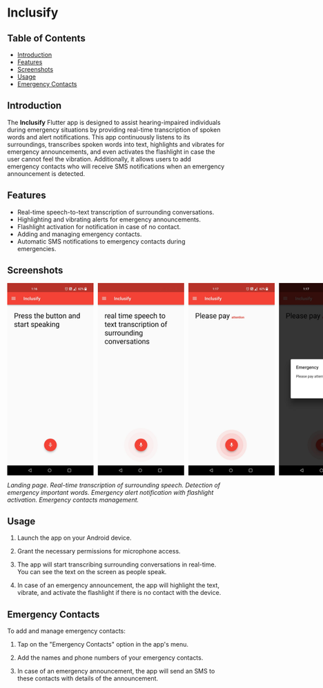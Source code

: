 # Inclusify

## Table of Contents

- [Introduction](#introduction)
- [Features](#features)
- [Screenshots](#screenshots)
- [Usage](#usage)
- [Emergency Contacts](#emergency-contacts)

## Introduction

The **Inclusify** Flutter app is designed to assist hearing-impaired individuals during emergency situations by providing real-time transcription of spoken words and alert notifications. This app continuously listens to its surroundings, transcribes spoken words into text, highlights and vibrates for emergency announcements, and even activates the flashlight in case the user cannot feel the vibration. Additionally, it allows users to add emergency contacts who will receive SMS notifications when an emergency announcement is detected.

## Features

- Real-time speech-to-text transcription of surrounding conversations.
- Highlighting and vibrating alerts for emergency announcements.
- Flashlight activation for notification in case of no contact.
- Adding and managing emergency contacts.
- Automatic SMS notifications to emergency contacts during emergencies.

## Screenshots

<div style="display: flex;">
    <img src="screenshots/screenshot1.jpeg" alt="Screenshot 1" style="margin-right: 10px;" width="200"/>
    <img src="screenshots/screenshot2.jpeg" alt="Screenshot 2" style="margin-right: 10px;" width="200"/>
    <img src="screenshots/screenshot3.jpeg" alt="Screenshot 3" style="margin-right: 10px;" width="200"/>
    <img src="screenshots/screenshot4.jpeg" alt="Screenshot 4" style="margin-right: 10px;" width="200"/>
    <img src="screenshots/screenshot5.jpeg" alt="Screenshot 5" width="200"/>
</div>

*Landing page.*
*Real-time transcription of surrounding speech.*
*Detection of emergency important words.*
*Emergency alert notification with flashlight activation.*
*Emergency contacts management.*


## Usage

1. Launch the app on your Android device.

2. Grant the necessary permissions for microphone access.

3. The app will start transcribing surrounding conversations in real-time. You can see the text on the screen as people speak.

4. In case of an emergency announcement, the app will highlight the text, vibrate, and activate the flashlight if there is no contact with the device.

## Emergency Contacts

To add and manage emergency contacts:

1. Tap on the "Emergency Contacts" option in the app's menu.

2. Add the names and phone numbers of your emergency contacts.

3. In case of an emergency announcement, the app will send an SMS to these contacts with details of the announcement.